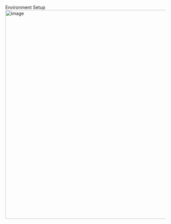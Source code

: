 Environment Setup
<img width="656" alt="image" src="https://github.com/user-attachments/assets/d246d0d4-87f5-45a2-af8b-8406139c5a1e">
